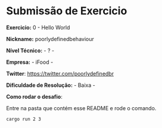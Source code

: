 # Submissão de Exercicio

**Exercicio:** 0 - Hello World

**Nickname:** poorlydefinedbehaviour

**Nível Técnico:** - ? -

**Empresa:** - iFood -

**Twitter**: https://twitter.com/poorlydefinedbr

**Dificuldade de Resolução:** - Baixa -

**Como rodar o desafio**:

Entre na pasta que contém esse README e rode o comando.

```bash
cargo run 2 3
```

